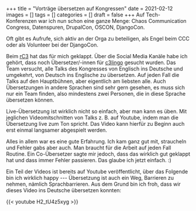 +++
title = "Vorträge übersetzen auf Kongressen"
date = 2021-02-12
images = []
tags = []
categories = []
draft = false
+++
Auf Tech-Konferenzen war ich nun schon eine ganze Menge: Chaos Communication Congress, Datenspuren, DrupalCon, OSCON, DjangoCon.

Oft gibt es Aufrufe, sich aktiv an der Orga zu beteiligen, als Engel beim CCC oder als Volunteer bei der DjangoCon.

Beim [rC3](https://events.ccc.de/2020/09/04/rc3-remote-chaos-experience/) hat das für mich geklappt. Über die Social Media Kanäle habe ich gehört, dass noch Übersetzer/-innen für [c3lingo](https://c3lingo.org/) gesucht wurden. Das Team versucht, alle Talks des Kongresses von Englisch ins Deutsche und umgekehrt, von Deutsch ins Englische zu übersetzen. Auf jeden Fall die Talks auf den Hauptbühnen, aber eigentlich am liebsten alle. Auch Übersetzungen in andere Sprachen sind sehr gern gesehen, es muss sich nur ein Team finden, also mindestens zwei Personen, die in diese Sprache übersetzen können.

Live-Übersetzung ist wirklich nicht so einfach, aber man kann es üben. Mit jeglichen Videomitschnitten von Talks z. B. auf Youtube, indem man die Übersetzung live zum Ton spricht. Das Video kann hierfür zu Beginn auch erst einmal langsamer abgespielt werden.

Alles in allem war es eine gute Erfahrung. Ich kam ganz gut mit, straucheln und Fehler gabs aber auch. Man braucht für die Arbeit auf jeden Fall Routine. Ein Co-Übersetzer sagte mir jedoch, dass das wirklich gut geklappt hat und dass immer Fehler passieren. Das glaube ich jetzt einfach. :)

Ein Teil der Videos ist bereits auf Youtube veröffentlicht, über das Folgende bin ich wirklich happy --- Übersetzung ist auch ein Weg, Barrieren zu nehmen, nämlich Sprachbarrieren. Aus dem Grund bin ich froh, dass wir dieses Video ins Deutsche übersetzen konnten:

{{< youtube H2_tU4z5xyg >}}